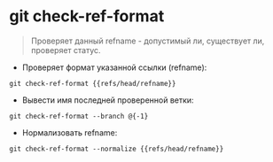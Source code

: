 # git check-ref-format

> Проверяет данный refname - допустимый ли, существует ли, проверяет статус.

- Проверяет формат указанной ссылки (refname):

`git check-ref-format {{refs/head/refname}}`

- Вывести имя последней проверенной ветки:

`git check-ref-format --branch @{-1}`

- Нормализовать refname:

`git check-ref-format --normalize {{refs/head/refname}}`
